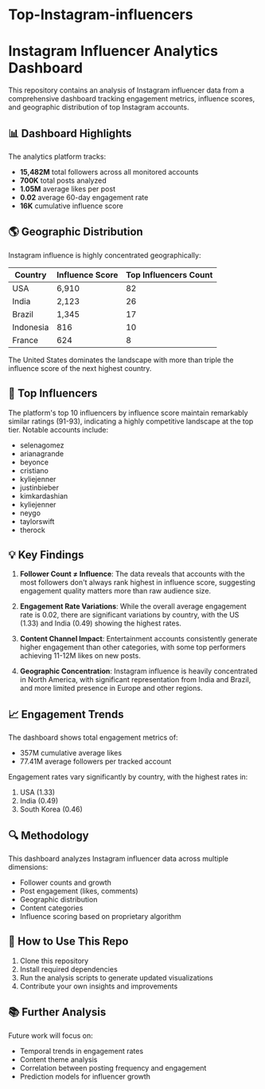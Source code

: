 # Top-Instagram-influencers

# Instagram Influencer Analytics Dashboard

This repository contains an analysis of Instagram influencer data from a comprehensive dashboard tracking engagement metrics, influence scores, and geographic distribution of top Instagram accounts.

## 📊 Dashboard Highlights

The analytics platform tracks:

- **15,482M** total followers across all monitored accounts
- **700K** total posts analyzed
- **1.05M** average likes per post
- **0.02** average 60-day engagement rate
- **16K** cumulative influence score

## 🌎 Geographic Distribution

Instagram influence is highly concentrated geographically:

| Country | Influence Score | Top Influencers Count |
|---------|----------------|----------------------|
| USA     | 6,910          | 82                   |
| India   | 2,123          | 26                   |
| Brazil  | 1,345          | 17                   |
| Indonesia | 816          | 10                   |
| France  | 624            | 8                    |

The United States dominates the landscape with more than triple the influence score of the next highest country.

## 👑 Top Influencers

The platform's top 10 influencers by influence score maintain remarkably similar ratings (91-93), indicating a highly competitive landscape at the top tier. Notable accounts include:

- selenagomez
- arianagrande
- beyonce
- cristiano
- kyliejenner
- justinbieber
- kimkardashian
- kyliejenner
- neygo
- taylorswift
- therock

## 💡 Key Findings

1. **Follower Count ≠ Influence**: The data reveals that accounts with the most followers don't always rank highest in influence score, suggesting engagement quality matters more than raw audience size.

2. **Engagement Rate Variations**: While the overall average engagement rate is 0.02, there are significant variations by country, with the US (1.33) and India (0.49) showing the highest rates.

3. **Content Channel Impact**: Entertainment accounts consistently generate higher engagement than other categories, with some top performers achieving 11-12M likes on new posts.

4. **Geographic Concentration**: Instagram influence is heavily concentrated in North America, with significant representation from India and Brazil, and more limited presence in Europe and other regions.

## 📈 Engagement Trends

The dashboard shows total engagement metrics of:
- 357M cumulative average likes
- 77.41M average followers per tracked account

Engagement rates vary significantly by country, with the highest rates in:
1. USA (1.33)
2. India (0.49)
3. South Korea (0.46)

## 🔍 Methodology

This dashboard analyzes Instagram influencer data across multiple dimensions:
- Follower counts and growth
- Post engagement (likes, comments)
- Geographic distribution
- Content categories
- Influence scoring based on proprietary algorithm

## 🚀 How to Use This Repo

1. Clone this repository
2. Install required dependencies
3. Run the analysis scripts to generate updated visualizations
4. Contribute your own insights and improvements

## 📚 Further Analysis

Future work will focus on:
- Temporal trends in engagement rates
- Content theme analysis
- Correlation between posting frequency and engagement
- Prediction models for influencer growth

